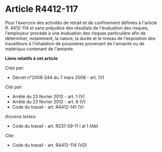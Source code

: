 # Article R4412-117

Pour l'exercice des activités de retrait et de confinement définies à l'article R. 4412-114 et sans préjudice des résultats
de l'évaluation des risques, l'employeur procède à une évaluation des risques particulière afin de déterminer, notamment, la
nature, la durée et le niveau de l'exposition des travailleurs à l'inhalation de poussières provenant de l'amiante ou de
matériaux contenant de l'amiante.

**Liens relatifs à cet article**

_Créé par_:

  - Décret n°2008-244 du 7 mars 2008 - art. (V)

_Cité par_:

  - Arrêté du 23 février 2012 - art. 1 (V)
  - Arrêté du 23 février 2012 - art. 6 (V)
  - Code du travail - art. R4412-141 (V)

_Anciens textes_:

  - Code du travail - art. R231-59-11 I al 1 (Ab)

_Cite_:

  - Code du travail - art. R4412-114 (VD)

